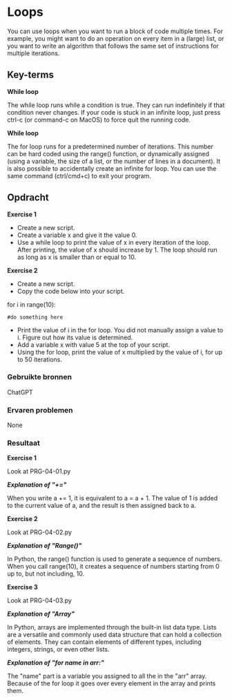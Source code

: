 # Loops
You can use loops when you want to run a block of code multiple times. For example, you might want to do an operation on every item in a (large) list, or you want to write an algorithm that follows the same set of instructions for multiple iterations.

## Key-terms
**While loop**

The while loop runs while a condition is true. They can run indefinitely if that condition never changes. If your code is stuck in an infinite loop, just press ctrl-c (or command-c on MacOS) to force quit the running code.

**While loop**

The for loop runs for a predetermined number of iterations. This number can be hard coded using the range() function, or dynamically assigned (using a variable, the size of a list, or the number of lines in a document). It is also possible to accidentally create an infinite for loop. You can use the same command (ctrl/cmd+c) to exit your program.

## Opdracht
**Exercise 1**
- Create a new script.
- Create a variable x and give it the value 0.
- Use a while loop to print the value of x in every iteration of the loop. After printing, the value of x should increase by 1. The loop should run as long as x is smaller than or equal to 10.

**Exercise 2**
- Create a new script.
- Copy the code below into your script.

for i in range(10):

	#do something here
- Print the value of i in the for loop. You did not manually assign a value to i. Figure out how its value is determined.
- Add a variable x with value 5 at the top of your script.
- Using the for loop, print the value of x multiplied by the value of i, for up to 50 iterations.


### Gebruikte bronnen
ChatGPT

### Ervaren problemen
None

### Resultaat
**Exercise 1**

Look at PRG-04-01.py

***Explanation of "+="***

When you write a += 1, it is equivalent to a = a + 1. The value of 1 is added to the current value of a, and the result is then assigned back to a.

**Exercise 2**

Look at PRG-04-02.py

***Explanation of "Range()"***

In Python, the range() function is used to generate a sequence of numbers. When you call range(10), it creates a sequence of numbers starting from 0 up to, but not including, 10.

**Exercise 3**

Look at PRG-04-03.py

***Explanation of "Array"***

In Python, arrays are implemented through the built-in list data type. Lists are a versatile and commonly used data structure that can hold a collection of elements. They can contain elements of different types, including integers, strings, or even other lists.

***Explanation of "for name in arr:"***

The "name" part is a variable you assigned to all the in the "arr" array. Because of the for loop it goes over every element in the array and prints them.